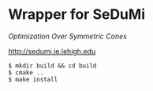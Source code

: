 Wrapper for SeDuMi
====================

*Optimization Over Symmetric Cones*

<http://sedumi.ie.lehigh.edu>

```
$ mkdir build && cd build
$ cmake ..
$ make install
```
